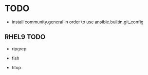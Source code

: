 # TODO

- install community.general in order to use ansible.builtin.git_config

## RHEL9 TODO

- ripgrep

- fish

- htop

